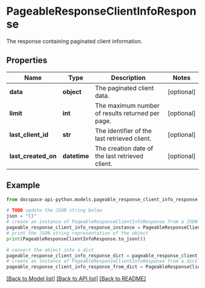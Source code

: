 # PageableResponseClientInfoResponse
The response containing paginated client information.

## Properties

Name | Type | Description | Notes
------------ | ------------- | ------------- | -------------
**data** | **object** | The paginated client data. | [optional] 
**limit** | **int** | The maximum number of results returned per page. | [optional] 
**last_client_id** | **str** | The identifier of the last retrieved client. | [optional] 
**last_created_on** | **datetime** | The creation date of the last retrieved client. | [optional] 

## Example

```python
from docspace-api-python.models.pageable_response_client_info_response import PageableResponseClientInfoResponse

# TODO update the JSON string below
json = "{}"
# create an instance of PageableResponseClientInfoResponse from a JSON string
pageable_response_client_info_response_instance = PageableResponseClientInfoResponse.from_json(json)
# print the JSON string representation of the object
print(PageableResponseClientInfoResponse.to_json())

# convert the object into a dict
pageable_response_client_info_response_dict = pageable_response_client_info_response_instance.to_dict()
# create an instance of PageableResponseClientInfoResponse from a dict
pageable_response_client_info_response_from_dict = PageableResponseClientInfoResponse.from_dict(pageable_response_client_info_response_dict)
```
[[Back to Model list]](../README.md#documentation-for-models) [[Back to API list]](../README.md#documentation-for-api-endpoints) [[Back to README]](../README.md)


